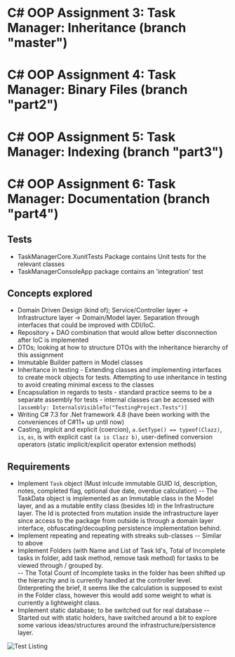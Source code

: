 # C# OOP Assignment 3: Task Manager: Inheritance (branch "master")
# C# OOP Assignment 4: Task Manager: Binary Files (branch "part2")
# C# OOP Assignment 5: Task Manager: Indexing (branch "part3")
# C# OOP Assignment 6: Task Manager: Documentation (branch "part4")

## Tests
- TaskManagerCore.XunitTests Package contains Unit tests for the relevant classes
- TaskManagerConsoleApp package contains an 'integration' test

## Concepts explored
- Domain Driven Design (kind of); Service/Controller layer -> Infrastructure layer -> Domain/Model layer.  Separation through interfaces that could be improved with CDI/IoC. 
- Repository + DAO combination that would allow better disconnection after IoC is implemented
- DTOs; looking at how to structure DTOs with the inheritance hierarchy of this assignment
- Immutable Builder pattern in Model classes
- Inheritance in testing -  Extending classes and implementing interfaces to create mock objects for tests.  Attempting to use inheritance in testing to avoid creating minimal excess to the classes
- Encapsulation in regards to tests - standard practice seems to be a separate assembly for tests - internal classes can be accessed with `[assembly: InternalsVisibleTo("TestingProject.Tests")]`
- Writing C# 7.3 for .Net framework 4.8 (have been working with the conveniences of C#11+ up until now)
- Casting, implcit and explicit (coercion), `a.GetType() == typeof(Clazz)`, `is`, `as`, is with explicit cast `(a is Clazz b)`, user-defined conversion operators (static implicit/explicit operator extension methods)

## Requirements
- Implement `Task` object (Must inlcude immutable GUID Id, description, notes, completed flag, optional due date, overdue calculation)
-- The TaskData object is implemented as an Immutable class in the Model layer, and as a mutable entity class (besides Id) in the Infrastructure layer.  The Id is protected from mutation inside the infrastructure layer since access to the package from outside is through a domain layer interface, obfuscating/decoupling persistence implementation behind.
- Implement repeating and repeating with streaks sub-classes
-- Similar to above
- Implement Folders (with Name and List<string> of Task Id's, Total of Incomplete tasks in folder, add task method, remove task method) for tasks to be viewed through / grouped by.  
-- The Total Count of Incomplete tasks in the folder has been shifted up the hierarchy and is currently handled at the controller level. (Interpreting the brief, it seems like the calculation is supposed to exist in the Folder class, however this would add some weight to what is currently a lightweight class.
- Implement static database; to be switched out for real database
-- Started out with static holders, have switched around a bit to explore some various ideas/structures around the infrastructure/persistence layer.

![Test Listing](https://github.com/johnau/ap-oop-asgmnt3-inheritance/blob/master/images/test_listing.png?raw=true)
